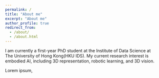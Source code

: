 ```yaml
---
permalink: /
title: "About me"
excerpt: "About me"
author_profile: true
redirect_from: 
  - /about/
  - /about.html
---
```


I am currently a first-year PhD student at the Institute of Data Science at The University of Hong Kong(HKU IDS). My current research interest is embodied AI, including 3D representation, robotic learning, and 3D vision.

Lorem ipsum,
